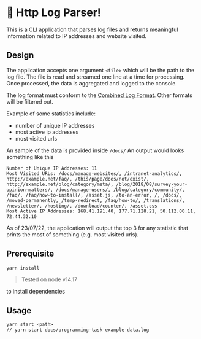 # 🚀 Http Log Parser!

This is a CLI application that parses log files and returns meaningful information related to IP addresses and website visited.

## Design
The application accepts one argument `<file>` which will be the path to the log file. The file is read and streamed one line at a time for processing. Once processed, the data is aggregated and logged to the console.

The log format must conform to the [Combined Log Format](https://httpd.apache.org/docs/2.4/logs.html#accesslog). Other formats will be filtered out.


Example of some statistics include:
  - number of unique IP addresses
  - most active ip addresses
  - most visited urls

An sample of the data is provided inside `/docs/`
An output would looks something like this

```
Number of Unique IP Addresses: 11
Most Visited URLs: /docs/manage-websites/, /intranet-analytics/, http://example.net/faq/, /this/page/does/not/exist/, http://example.net/blog/category/meta/, /blog/2018/08/survey-your-opinion-matters/, /docs/manage-users/, /blog/category/community/, /faq/, /faq/how-to-install/, /asset.js, /to-an-error, /, /docs/, /moved-permanently, /temp-redirect, /faq/how-to/, /translations/, /newsletter/, /hosting/, /download/counter/, /asset.css
Most Active IP Addresses: 168.41.191.40, 177.71.128.21, 50.112.00.11, 72.44.32.10
```

As of 23/07/22, the application will output the top 3 for any statistic that prints the most of something (e.g. most visited urls).

## Prerequisite
```
yarn install
```
> Tested on node v14.17

to install dependencies

## Usage

```
yarn start <path>
// yarn start docs/programming-task-example-data.log
```
